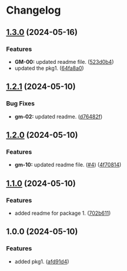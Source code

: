 # Changelog

## [1.3.0](https://github.com/iamsumit/go-monorepo/compare/pkg1/v1.2.1...pkg1/v1.3.0) (2024-05-16)


### Features

* **GM-00:** updated readme file. ([523d0b4](https://github.com/iamsumit/go-monorepo/commit/523d0b435bb5972deaf43d4a3cefa81f56e10d1c))
* updated the pkg1. ([64fa8a0](https://github.com/iamsumit/go-monorepo/commit/64fa8a0e56450e1f52ea02169bbdc071ecc527dd))

## [1.2.1](https://github.com/iamsumit/go-monorepo/compare/pkg1/v1.2.0...pkg1/v1.2.1) (2024-05-10)


### Bug Fixes

* **gm-02:** updated readme. ([d76482f](https://github.com/iamsumit/go-monorepo/commit/d76482f2bc8256c860e93a6a4464a82cdbdbe526))

## [1.2.0](https://github.com/iamsumit/go-monorepo/compare/pkg1/v1.1.0...pkg1/v1.2.0) (2024-05-10)


### Features

* **gm-10:** updated readme file. ([#4](https://github.com/iamsumit/go-monorepo/issues/4)) ([4f70814](https://github.com/iamsumit/go-monorepo/commit/4f7081491d7e046ae8cefa635fd53622fd246d9c))

## [1.1.0](https://github.com/iamsumit/go-monorepo/compare/pkg1/v1.0.0...pkg1/v1.1.0) (2024-05-10)


### Features

* added readme for package 1. ([702b611](https://github.com/iamsumit/go-monorepo/commit/702b611981c4332bc5fd81d8be90073080210808))

## 1.0.0 (2024-05-10)


### Features

* added pkg1. ([afd91d4](https://github.com/iamsumit/go-monorepo/commit/afd91d404c1526d2460b691b13566d83ab670ee7))
